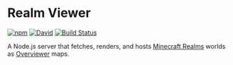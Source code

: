 # Realm Viewer

[![npm](https://img.shields.io/npm/v/realmviewer.svg)](https://www.npmjs.com/package/realmviewer) [![David](https://img.shields.io/david/tyler-johnson/realm-viewer.svg)](https://david-dm.org/tyler-johnson/realm-viewer) [![Build Status](https://travis-ci.org/tyler-johnson/realm-viewer.svg?branch=master)](https://travis-ci.org/tyler-johnson/realm-viewer)

A Node.js server that fetches, renders, and hosts [Minecraft Realms](https://minecraft.net/realms) worlds as [Overviewer](http://overviewer.org) maps.
